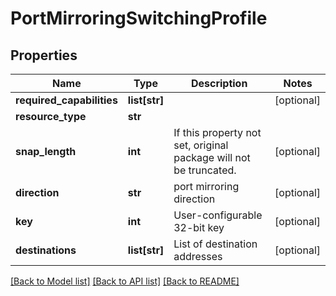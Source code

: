 # PortMirroringSwitchingProfile

## Properties
Name | Type | Description | Notes
------------ | ------------- | ------------- | -------------
**required_capabilities** | **list[str]** |  | [optional] 
**resource_type** | **str** |  | 
**snap_length** | **int** | If this property not set, original package will not be truncated. | [optional] 
**direction** | **str** | port mirroring direction | [optional] 
**key** | **int** | User-configurable 32-bit key | [optional] 
**destinations** | **list[str]** | List of destination addresses | [optional] 

[[Back to Model list]](../README.md#documentation-for-models) [[Back to API list]](../README.md#documentation-for-api-endpoints) [[Back to README]](../README.md)

